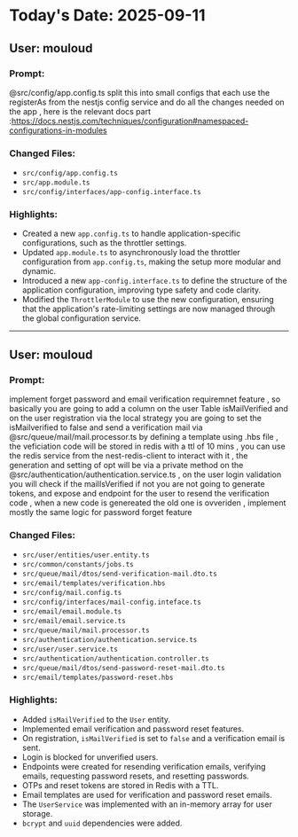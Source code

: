 # Today's Date: 2025-09-11

## User: mouloud

### Prompt:
@src/config/app.config.ts  split this into small configs that each use the registerAs from the nestjs config service and do all the changes needed on the app , here is the relevant docs part :https://docs.nestjs.com/techniques/configuration#namespaced-configurations-in-modules

### Changed Files:

- `src/config/app.config.ts`
- `src/app.module.ts`
- `src/config/interfaces/app-config.interface.ts`

### Highlights:

- Created a new `app.config.ts` to handle application-specific configurations, such as the throttler settings.
- Updated `app.module.ts` to asynchronously load the throttler configuration from `app.config.ts`, making the setup more modular and dynamic.
- Introduced a new `app-config.interface.ts` to define the structure of the application configuration, improving type safety and code clarity.
- Modified the `ThrottlerModule` to use the new configuration, ensuring that the application's rate-limiting settings are now managed through the global configuration service.

---

## User: mouloud

### Prompt:
implement forget password and email verification requiremnet feature , so basically you are going to add a column on the user Table isMailVerified and  on the user registration via the local strategy you are going to set the isMailverified to false and send a verification mail via @src/queue/mail/mail.processor.ts  by defining a template using .hbs file , the veficiation code will be stored in redis with a ttl of 10 mins , you can use the redis service from  the nest-redis-client to interact with it , the generation and setting of opt will be via a private method on the @src/authentication/authentication.service.ts , on the user login validation you will check if the mailIsVerified if not you are not going to generate tokens,  and expose and endpoint for the user to resend the verification code ,  when a new code is genereated the old one is ovveriden , implement mostly the same logic for password forget feature

### Changed Files:

- `src/user/entities/user.entity.ts`
- `src/common/constants/jobs.ts`
- `src/queue/mail/dtos/send-verification-mail.dto.ts`
- `src/email/templates/verification.hbs`
- `src/config/mail.config.ts`
- `src/config/interfaces/mail-config.inteface.ts`
- `src/email/email.module.ts`
- `src/email/email.service.ts`
- `src/queue/mail/mail.processor.ts`
- `src/authentication/authentication.service.ts`
- `src/user/user.service.ts`
- `src/authentication/authentication.controller.ts`
- `src/queue/mail/dtos/send-password-reset-mail.dto.ts`
- `src/email/templates/password-reset.hbs`

### Highlights:

- Added `isMailVerified` to the `User` entity.
- Implemented email verification and password reset features.
- On registration, `isMailVerified` is set to `false` and a verification email is sent.
- Login is blocked for unverified users.
- Endpoints were created for resending verification emails, verifying emails, requesting password resets, and resetting passwords.
- OTPs and reset tokens are stored in Redis with a TTL.
- Email templates are used for verification and password reset emails.
- The `UserService` was implemented with an in-memory array for user storage.
- `bcrypt` and `uuid` dependencies were added.